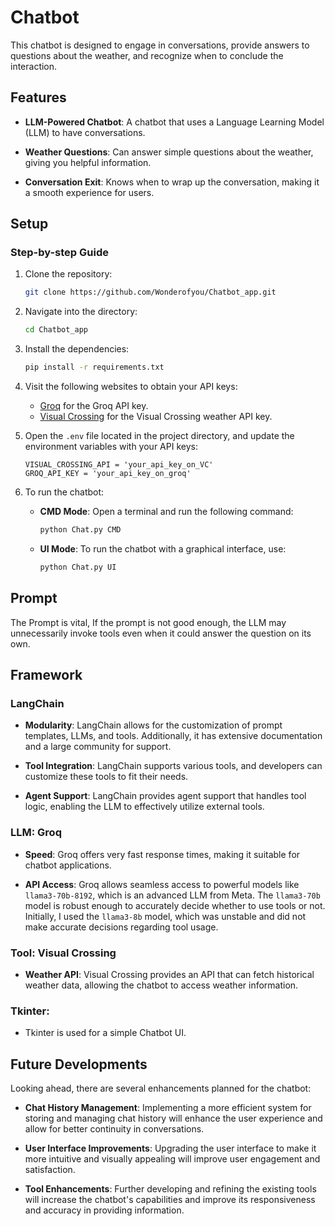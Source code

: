 # Chatbot 
This chatbot is designed to engage in conversations, provide answers to questions about the weather, and recognize when to conclude the interaction.


## Features

- **LLM-Powered Chatbot**: A chatbot that uses a Language Learning Model (LLM) to have conversations.

- **Weather Questions**: Can answer simple questions about the weather, giving you helpful information.

- **Conversation Exit**: Knows when to wrap up the conversation, making it a smooth experience for users.


## Setup
### Step-by-step Guide
1. Clone the repository:
    ```bash
    git clone https://github.com/Wonderofyou/Chatbot_app.git
    ```
2. Navigate into the directory:
    ```bash
    cd Chatbot_app
    ```
3. Install the dependencies:
    ```bash
    pip install -r requirements.txt
    ```
4. Visit the following websites to obtain your API keys:
   - [Groq](https://groq.com/) for the Groq API key.
   - [Visual Crossing](https://www.visualcrossing.com/account) for the Visual Crossing weather API key.

5. Open the `.env` file located in the project directory, and update the environment variables with your API keys:

   ```plaintext
   VISUAL_CROSSING_API = 'your_api_key_on_VC'
   GROQ_API_KEY = 'your_api_key_on_groq'

6. To run the chatbot:
   - **CMD Mode**: Open a terminal and run the following command:
     ```bash
     python Chat.py CMD
     ```

   - **UI Mode**: To run the chatbot with a graphical interface, use:
     ```bash
     python Chat.py UI
     ```
## Prompt 
The Prompt is vital, If the prompt is not good enough, the LLM may unnecessarily invoke tools even when it could answer the question on its own.

## Framework

### LangChain

- **Modularity**: LangChain allows for the customization of prompt templates, LLMs, and tools. Additionally, it has extensive documentation and a large community for support.

- **Tool Integration**: LangChain supports various tools, and developers can customize these tools to fit their needs.

- **Agent Support**: LangChain provides agent support that handles tool logic, enabling the LLM to effectively utilize external tools.

### LLM: Groq

- **Speed**: Groq offers very fast response times, making it suitable for chatbot applications.

- **API Access**: Groq allows seamless access to powerful models like `llama3-70b-8192`, which is an advanced LLM from Meta. The `llama3-70b` model is robust enough to accurately decide whether to use tools or not. Initially, I used the `llama3-8b` model, which was unstable and did not make accurate decisions regarding tool usage.

### Tool: Visual Crossing

- **Weather API**: Visual Crossing provides an API that can fetch historical weather data, allowing the chatbot to access weather information.

### Tkinter: 
- Tkinter is used for a simple Chatbot UI.
## Future Developments

Looking ahead, there are several enhancements planned for the chatbot:

- **Chat History Management**: Implementing a more efficient system for storing and managing chat history will enhance the user experience and allow for better continuity in conversations.

- **User Interface Improvements**: Upgrading the user interface to make it more intuitive and visually appealing will improve user engagement and satisfaction.

- **Tool Enhancements**: Further developing and refining the existing tools will increase the chatbot's capabilities and improve its responsiveness and accuracy in providing information.




